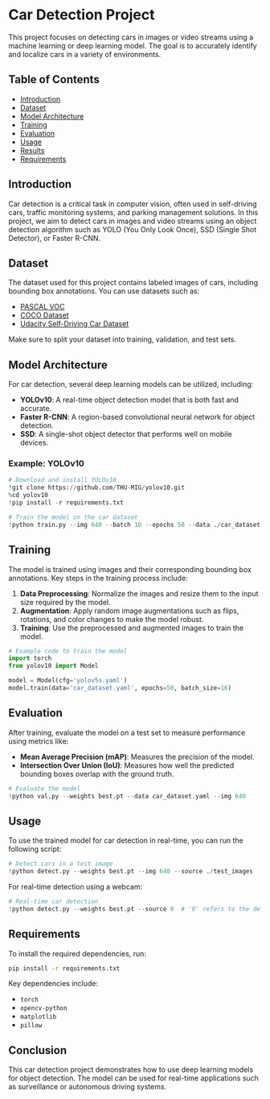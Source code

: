 # Car Detection Project

This project focuses on detecting cars in images or video streams using a machine learning or deep learning model. The goal is to accurately identify and localize cars in a variety of environments.

## Table of Contents
- [Introduction](#introduction)
- [Dataset](#dataset)
- [Model Architecture](#model-architecture)
- [Training](#training)
- [Evaluation](#evaluation)
- [Usage](#usage)
- [Results](#results)
- [Requirements](#requirements)

## Introduction
Car detection is a critical task in computer vision, often used in self-driving cars, traffic monitoring systems, and parking management solutions. In this project, we aim to detect cars in images and video streams using an object detection algorithm such as YOLO (You Only Look Once), SSD (Single Shot Detector), or Faster R-CNN.

## Dataset
The dataset used for this project contains labeled images of cars, including bounding box annotations. You can use datasets such as:
- [PASCAL VOC](http://host.robots.ox.ac.uk/pascal/VOC/)
- [COCO Dataset](https://cocodataset.org/)
- [Udacity Self-Driving Car Dataset](https://github.com/udacity/self-driving-car)

Make sure to split your dataset into training, validation, and test sets.

## Model Architecture
For car detection, several deep learning models can be utilized, including:
- **YOLOv10**: A real-time object detection model that is both fast and accurate.
- **Faster R-CNN**: A region-based convolutional neural network for object detection.
- **SSD**: A single-shot object detector that performs well on mobile devices.

### Example: YOLOv10
```python
# Download and install YOLOv10
!git clone https://github.com/THU-MIG/yolov10.git
%cd yolov10
!pip install -r requirements.txt

# Train the model on the car dataset
!python train.py --img 640 --batch 16 --epochs 50 --data ./car_dataset.yaml --weights yolov5s.pt
```

## Training
The model is trained using images and their corresponding bounding box annotations. Key steps in the training process include:
1. **Data Preprocessing**: Normalize the images and resize them to the input size required by the model.
2. **Augmentation**: Apply random image augmentations such as flips, rotations, and color changes to make the model robust.
3. **Training**: Use the preprocessed and augmented images to train the model.

```python
# Example code to train the model
import torch
from yolov10 import Model

model = Model(cfg='yolov5s.yaml')
model.train(data='car_dataset.yaml', epochs=50, batch_size=16)
```

## Evaluation
After training, evaluate the model on a test set to measure performance using metrics like:
- **Mean Average Precision (mAP)**: Measures the precision of the model.
- **Intersection Over Union (IoU)**: Measures how well the predicted bounding boxes overlap with the ground truth.

```python
# Evaluate the model
!python val.py --weights best.pt --data car_dataset.yaml --img 640
```

## Usage
To use the trained model for car detection in real-time, you can run the following script:

```python
# Detect cars in a test image
!python detect.py --weights best.pt --img 640 --source ./test_images
```

For real-time detection using a webcam:
```python
# Real-time car detection
!python detect.py --weights best.pt --source 0  # '0' refers to the default webcam
```

## Requirements
To install the required dependencies, run:

```bash
pip install -r requirements.txt
```

Key dependencies include:
- `torch`
- `opencv-python`
- `matplotlib`
- `pillow`

## Conclusion
This car detection project demonstrates how to use deep learning models for object detection. The model can be used for real-time applications such as surveillance or autonomous driving systems.

